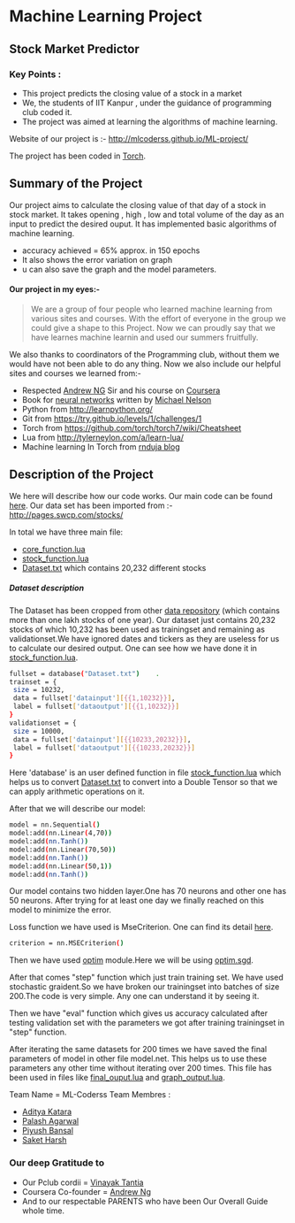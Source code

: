 # Machine Learning Project
## Stock Market Predictor
### Key Points :
  - This project predicts the closing value of a stock in a market
   - We, the students of IIT Kanpur , under the guidance of programming club coded it.
   - The project was aimed at learning the algorithms of machine learning.

Website of our project is :- http://mlcoderss.github.io/ML-project/

The project has been coded in [Torch].

## Summary of the Project
Our project aims to calculate the closing value of that day of a stock in stock market. It takes opening , high , low and  total volume of the day as an input to predict the desired ouput. It has implemented basic algorithms of machine learning.

   - accuracy achieved = 65% approx. in 150 epochs
   - It also shows the error variation on graph
   - u can also save the graph and the model parameters.

#### Our project in my eyes:-

>We are a group of four people who learned machine learning from various sites and courses.
> With the effort of everyone in the group we could give a shape to this Project.
> Now we can proudly say that we have learnes machine learnin and used our summers fruitfully.

We also thanks to coordinators of the Programming club, without them we would have not been able to do any thing. Now we also include our helpful sites and courses
we learned from:-
  * Respected [Andrew NG] Sir and his course on [Coursera]
  * Book for [neural networks] written by [Michael Nelson]
  * Python from http://learnpython.org/
  * Git from https://try.github.io/levels/1/challenges/1
  * Torch from https://github.com/torch/torch7/wiki/Cheatsheet
  * Lua from http://tylerneylon.com/a/learn-lua/
  * Machine learning In Torch from [rnduja blog]

## **Description of the Project**
We here will describe how our code works. Our main code can be found [here](https://github.com/MLcoderss/ML-project/blob/master/core_function.lua).
Our data set has been imported from :- http://pages.swcp.com/stocks/

In total we have three main file:
  * [core_function.lua]
  * [stock_function.lua]
  * [Dataset.txt] which contains 20,232 different stocks

   ##### Dataset description
   The Dataset has been cropped from other [data repository] (which contains more than one lakh stocks of one year). Our dataset just contains 20,232 stocks of which 10,232 has been used as trainingset and remaining as validationset.We have ignored dates and tickers as they are useless for us to calculate our desired output. One can see how we have done it in [stock_function.lua].
   ```sh
   fullset = database("Dataset.txt")	.
trainset = {
	size = 10232,
	data = fullset['datainput'][{{1,10232}}],
	label = fullset['dataoutput'][{{1,10232}}]
}
validationset = {
	size = 10000,
	data = fullset['datainput'][{{10233,20232}}],
	label = fullset['dataoutput'][{{10233,20232}}]
}
   ```
   Here 'database' is an user defined function in file [stock_function.lua] which helps us to convert [Dataset.txt] to convert into a Double Tensor so that we can apply arithmetic operations on it.
   
After that we will describe our model:
```sh
model = nn.Sequential()		
model:add(nn.Linear(4,70))
model:add(nn.Tanh())
model:add(nn.Linear(70,50))
model:add(nn.Tanh())
model:add(nn.Linear(50,1))
model:add(nn.Tanh())
```
Our model contains two hidden layer.One has 70 neurons and other one has 50 neurons. After trying for at least one day we finally reached on this model to minimize the error. 

Loss function we have used is MseCriterion. One can find its detail [here](https://github.com/torch/nn/blob/master/doc/criterion.md).
```sh
criterion = nn.MSECriterion() 
```
Then we have used [optim] module.Here we will be using [optim.sgd].

After that comes "step" function which just train training set. We have used stochastic graident.So we have broken our trainingset into batches of size 200.The code is very simple. Any one can understand it by seeing it.

Then we have "eval" function which gives us accuracy calculated after testing validation set with the parameters we got after training trainingset in "step" function.

After iterating the same datasets for 200 times we have saved the final parameters of model in other file model.net. This helps us to use these parameters any other time without iterating over 200 times. This file has been used in files like [final_ouput.lua] and [graph_output.lua].


Team Name = ML-Coderss
Team Membres :
  * [Aditya Katara](https://www.facebook.com/aditya.katara.9?fref=ts)
  * [Palash Agarwal](https://www.facebook.com/palash.g.agrawal?fref=ts)
  * [Piyush Bansal](https://www.facebook.com/p.bansal.98?fref=ts)
  * [Saket Harsh](https://www.facebook.com/saket.harsh1?fref=ts)

### Our deep Gratitude to
  * Our Pclub cordii = [Vinayak Tantia](https://www.facebook.com/vinayak.tantia?fref=nf)
  * Coursera Co-founder = [Andrew Ng]
  * And to our respectable PARENTS who have been Our Overall Guide whole time.




[//]: # 
   [Torch]: <https://github.com/torch/torch7/wiki/Cheatsheet>
   [Andrew NG]: <https://www.coursera.org/instructor/andrewng>
   [Coursera]: <https://www.coursera.org/learn/machine-learning>
   [neural networks]: <http://neuralnetworksanddeeplearning.com/>
   [Michael Nelson]: <http://michaelnielsen.org/>
   [rnduja blog]: <http://rnduja.github.io/2015/10/13/torch-mnist/>
   [Dataset.txt]: <https://github.com/MLcoderss/ML-project/blob/master/Dataset.txt>
   [data repository]: <https://github.com/MLcoderss/ML-project/blob/master/sp500hst.txt>
   [stock_function.lua]: <https://github.com/MLcoderss/ML-project/blob/master/stock_function.lua>
   [core_function.lua]: (https://github.com/MLcoderss/ML-project/blob/master/core_function.lua)
   [optim]: <https://github.com/torch/optim>
   [optim.sgd]: <http://torch.ch/docs/five-simple-examples.html#4-using-the-optim-package>
   [final_ouput.lua]: <https://github.com/MLcoderss/ML-project/blob/master/final_output.lua>
   [graph_output.lua]: <>
   
